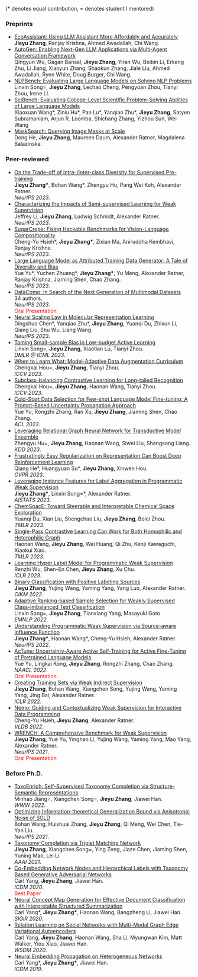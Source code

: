 (\* denotes equal contribution, = denotes student I mentored)
### Preprints
- [EcoAssistant: Using LLM Assistant More Affordably and Accurately](https://arxiv.org/abs/2310.03046)
<br>**Jieyu Zhang**, Ranjay Krishna, Ahmed Awadallah, Chi Wang.
- [AutoGen: Enabling Next-Gen LLM Applications via Multi-Agent Conversation Framework](https://arxiv.org/abs/2308.08155)
<br>Qingyun Wu, Gagan Bansal, **Jieyu Zhang**, Yiran Wu, Beibin Li, Erkang Zhu, Li Jiang, Xiaoyun Zhang, Shaokun Zhang, Jiale Liu, Ahmed Awadallah, Ryen White, Doug Burger, Chi Wang.
- [NLPBench: Evaluating Large Language Models on Solving NLP Problems](http://arxiv.org/abs/2309.15630)
  <br>Linxin Song=, **Jieyu Zhang**, Lechao Cheng, Pengyuan Zhou, Tianyi Zhou, Irene LI.
- [SciBench: Evaluating College-Level Scientific Problem-Solving Abilities of Large Language Models](https://arxiv.org/abs/2307.10635)
<br>Xiaoxuan Wang\*, Ziniu Hu\*, Pan Lu\*, Yanqiao Zhu\*, **Jieyu Zhang**, Satyen Subramaniam, Arjun R. Loomba, Shichang Zhang, Yizhou Sun, Wei Wang
- [MaskSearch: Querying Image Masks at Scale](https://arxiv.org/abs/2305.02375)
<br>Dong He, **Jieyu Zhang**, Maureen Daum, Alexander Ratner, Magdalena Balazinska.

### Peer-reviewed
- [On the Trade-off of Intra-/Inter-class Diversity for Supervised Pre-training](https://arxiv.org/abs/2305.12224)
<br>**Jieyu Zhang\***, Bohan Wang\*, Zhengyu Hu, Pang Wei Koh, Alexander Ratner.
<br>*NeurIPS 2023*.
- [Characterizing the Impacts of Semi-supervised Learning for Weak Supervision]()
<br>Jeffrey Li, **Jieyu Zhang**, Ludwig Schmidt, Alexander Ratner.
<br>*NeurIPS 2023*.
- [SugarCrepe: Fixing Hackable Benchmarks for Vision-Language Compositionality](https://arxiv.org/abs/2306.14610)
<br>Cheng-Yu Hsieh\*, **Jieyu Zhang\***, Zixian Ma, Aniruddha Kembhavi, Ranjay Krishna.
<br>*NeurIPS 2023*.
- [Large Language Model as Attributed Training Data Generator: A Tale of Diversity and Bias](https://arxiv.org/abs/2306.15895)
<br>Yue Yu\*, Yuchen Zhuang\*, **Jieyu Zhang\***, Yu Meng, Alexander Ratner, Ranjay Krishna, Jiaming Shen, Chao Zhang.
<br>*NeurIPS 2023*.
- [DataComp: In Search of the Next Generation of Multimodal Datasets](https://arxiv.org/abs/2304.14108)
<br>34 authors.
<br>*NeurIPS 2023*.
<br><font color=red>Oral Presentation</font>
- [Neural Scaling Law in Molecular Representation Learning](http://arxiv.org/abs/2309.15123)
<br>Dingshuo Chen\*, Yanqiao Zhu\*, **Jieyu Zhang**, Yuanqi Du, Zhixun Li, Qiang Liu, Shu Wu, Liang Wang.
<br>*NeurIPS 2023*.
- [Taming Small-sample Bias in Low-budget Active Learning](https://arxiv.org/abs/2306.11056)
<br>Linxin Song=, **Jieyu Zhang**, Xiaotian Lu, Tianyi Zhou.
<br>*DMLR @ ICML 2023*.
- [When to Learn What: Model-Adaptive Data Augmentation Curriculum](https://arxiv.org/abs/2309.04747)
<br>Chengkai Hou=, **Jieyu Zhang**, Tianyi Zhou.
<br>*ICCV 2023*.
- [Subclass-balancing Contrastive Learning for Long-tailed Recognition](https://arxiv.org/abs/2306.15925)
<br>Chengkai Hou=, **Jieyu Zhang**, Haonan Wang, Tianyi Zhou.
<br>*ICCV 2023*.
- [Cold-Start Data Selection for Few-shot Language Model Fine-tuning: A Prompt-Based Uncertainty Propagation Approach](https://aclanthology.org/2023.acl-long.141/)
<br>Yue Yu, Rongzhi Zhang, Ran Xu, **Jieyu Zhang**, Jiaming Shen, Chao Zhang.
<br>*ACL 2023*.
- [Leveraging Relational Graph Neural Network for Transductive Model Ensemble](https://dl.acm.org/doi/pdf/10.1145/3580305.3599414)
<br>Zhengyu Hu=, **Jieyu Zhang**, Haonan Wang, Siwei Liu, Shangsong Liang.
<br>*KDD 2023*.
- [Frustratingly Easy Regularization on Representation Can Boost Deep Reinforcement Learning](https://openaccess.thecvf.com/content/CVPR2023/html/He_Frustratingly_Easy_Regularization_on_Representation_Can_Boost_Deep_Reinforcement_Learning_CVPR_2023_paper.html)
<br>Qiang He\*, Huangyuan Su\*, **Jieyu Zhang**, Xinwen Hou.
<br>*CVPR 2023*.
- [Leveraging Instance Features for Label Aggregation in Programmatic Weak Supervision](https://arxiv.org/abs/2210.02724)
<br>**Jieyu Zhang\***, Linxin Song=\*, Alexander Ratner.
<br>*AISTATS 2023*.
- [ChemSpacE: Toward Steerable and Interpretable Chemical Space Exploration](https://openreview.net/forum?id=C1Xl8dYCBn)
<br>Yuanqi Du, Xian Liu, Shengchao Liu, **Jieyu Zhang**, Bolei Zhou.
<br>*TMLR 2023*.
- [Single-Pass Contrastive Learning Can Work for Both Homophilic and Heterophilic Graph](https://arxiv.org/abs/2211.10890)
<br>Haonan Wang, **Jieyu Zhang**, Wei Huang, Qi Zhu, Kenji Kawaguchi, Xiaokui Xiao.
<br>*TMLR 2023*.
- [Learning Hyper Label Model for Programmatic Weak Supervision](https://openreview.net/forum?id=aCQt_BrkSjC)
<br>Renzhi Wu, Shen-En Chen, **Jieyu Zhang**, Xu Chu.
<br>*ICLR 2023*.
- [Binary Classification with Positive Labeling Sources](https://dl.acm.org/doi/10.1145/3511808.3557552)
<br>**Jieyu Zhang**, Yujing Wang, Yaming Yang, Yang Luo, Alexander Ratner.
<br>*CIKM 2022*.
- [Adaptive Ranking-based Sample Selection for Weakly Supervised Class-imbalanced Text Classification](https://aclanthology.org/2022.findings-emnlp.119/)
<br>Linxin Song=, **Jieyu Zhang**, Tianxiang Yang, Masayuki Goto
<br>*EMNLP 2022*.
- [Understanding Programmatic Weak Supervision via Source-aware Influence Function](https://arxiv.org/abs/2205.12879)
<br>**Jieyu Zhang\***, Haonan Wang\*, Cheng-Yu Hsieh, Alexander Ratner.
<br>*NeurIPS 2022*.
- [AcTune: Uncertainty-Aware Active Self-Training for Active Fine-Tuning of Pretrained Language Models](https://aclanthology.org/2022.naacl-main.102/)
<br>Yue Yu, Lingkai Kong, **Jieyu Zhang**, Rongzhi Zhang, Chao Zhang.
<br>*NAACL 2022*.
<br><font color=red>Oral Presentation</font>
- [Creating Training Sets via Weak Indirect Supervision](https://arxiv.org/abs/2110.03484)
<br>**Jieyu Zhang**, Bohan Wang, Xiangchen Song, Yujing Wang, Yaming Yang, Jing Bai, Alexander Ratner.
<br>*ICLR 2022*.
- [Nemo: Guiding and Contextualizing Weak Supervision for Interactive Data Programming](https://arxiv.org/abs/2203.01382)
<br>Cheng-Yu Hsieh, **Jieyu Zhang**, Alexander Ratner.
<br>*VLDB 2022*.
- [WRENCH: A Comprehensive Benchmark for Weak Supervision](https://arxiv.org/abs/2109.11377)
<br>**Jieyu Zhang**, Yue Yu, Yinghao Li, Yujing Wang, Yaming Yang, Mao Yang, Alexander Ratner.
<br>*NeurIPS 2021*.
<br><font color=red>Oral Presentation</font>

### Before Ph.D.
- [TaxoEnrich: Self-Supervised Taxonomy Completion via Structure-Semantic Representations](https://arxiv.org/abs/2202.04887)
<br>Minhao Jiang=, Xiangchen Song=, **Jieyu Zhang**, Jiawei Han.
<br>*WWW 2022*.
- [Optimizing Information-theoretical Generalization Bound via Anisotropic Noise of SGLD](https://openreview.net/forum?id=lN2Uqm-ScC)
<br>Bohan Wang, Huishuai Zhang, **Jieyu Zhang**, Qi Meng, Wei Chen, Tie-Yan Liu.
<br>*NeurIPS 2021*.
- [Taxonomy Completion via Triplet Matching Network](https://arxiv.org/abs/2101.01896)
<br>**Jieyu Zhang**, Xiangchen Song=, Ying Zeng, Jiaze Chen, Jiaming Shen, Yuning Mao, Lei Li.
<br>*AAAI 2021*.
- [Co-Embedding Network Nodes and Hierarchical Labels with Taxonomy Based Generative Adversarial Networks](https://www.computer.org/csdl/proceedings-article/icdm/2020/831600a721/1r54IXOTRSg)
<br>Carl Yang, **Jieyu Zhang**, Jiawei Han.
<br>*ICDM 2020*.
<br><font color=red>Best Paper</font>
- [Neural Concept Map Generation for Effective Document Classification with Interpretable Structured Summarization](https://dl.acm.org/doi/abs/10.1145/3397271.3401312)
<br>Carl Yang\*, **Jieyu Zhang\***, Haonan Wang, Bangzheng Li, Jiawei Han.
<br>*SIGIR 2020*.
- [Relation Learning on Social Networks with Multi-Modal Graph Edge Variational Autoencoders](https://arxiv.org/abs/1911.05465)
<br>Carl Yang, **Jieyu Zhang**, Haonan Wang, Sha Li, Myungwan Kim, Matt Walker, Yiou Xiao, Jiawei Han.
<br>*WSDM 2020*.
- [Neural Embedding Propagation on Heterogeneous Networks](https://arxiv.org/abs/1910.00005)
<br>Carl Yang\*, **Jieyu Zhang\***, Jiawei Han.
<br>*ICDM 2019*.
